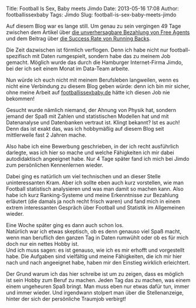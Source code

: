 Title: Football Is Sex, Baby meets Jimdo
Date: 2013-05-16 17:08
Author: footballissexbaby
Tags: Jimdo
Slug: football-is-sex-baby-meets-jimdo

Auf diesem Blog war es lange still. Um genau zu sein vergingen 49 Tage
zwischen dem Artikel über [die unverhersagbare Bezahlung von Free
Agents][] und dem Beitrag über [die Success Rate von Running Backs][].

Die Zeit dazwischen ist förmlich verflogen. Denn ich habe nicht nur
football-spezifisch mit Daten rumgespielt, sondern habe das zu meinem
Job gemacht. Möglich wurde das durch die Hamburger Internet-Firma Jimdo,
bei der ich seit einem Monat im Data-Team arbeite.

Nun würde ich euch nicht mit meinem Berufsleben langweilen, wenn es
nicht eine Verbindung zu diesem Blog geben würde: denn ich bin mir
sicher, ohne meine Arbeit auf [footballissexbaby.de][] hätte ich diesen
Job nie bekommen!

Gesucht wurde nämlich niemand, der Ahnung von Physik hat, sondern jemand
der Spaß mit Zahlen und statistischen Modellen hat und mit Datenanalyse
und Datenbanken vertraut ist. Klingt bekannt? Ist es auch! Denn das ist
exakt das, was ich hobbymäßig auf diesem Blog seit mittlerweile fast 2
Jahren mache.

Also habe ich eine Bewerbung geschrieben, in der ich recht ausführlich
darlegte, was ich hier so mache und welche Fähigkeiten ich mir dabei
autodidaktisch angeeignet habe. Nur 4 Tage später fand ich mich bei
Jimdo zum persönlichen Kennenlernen wieder.

Dabei ging es natürlich um viel technischen und an dieser Stelle
uninteressanten Kram. Aber ich sollte eben auch kurz vorstellen, wie man
Football statistisch analysieren und was man damit so machen kann. Also
habe ich kurz Ranking-Systeme und meine Erkenntnisse zur Bezahlung
erläutert (die damals ja noch recht frisch waren) und fand mich in einem
extrem interessanten Gespräch über Football und Statistik im Allgemeinen
wieder.

Eine Woche später ging es dann auch schon los.  
Natürlich war ich etwas skeptisch, ob es denn genauso viel Spaß macht,
wenn man beruflich den ganzen Tag in Daten rumwühlt oder ob es für mich
doch nur ein nettes Hobby ist.  
Und ich muss sagen: es ist genauso, wie ich es mir erhofft und
vorgestellt habe. Die Aufgaben sind vielfältig und meine Fähigkeiten,
die ich mir hier nach und nach angeeignet habe, haben mir den Einstieg
wirklich erleichtert.

Der Grund warum ich das hier schreibe ist um zu zeigen, dass es möglich
ist sein Hobby zum Beruf zu machen. Jeden Tag das zu machen, was einem
einem ungeheuren Spaß bringt. Man muss eben nur etwas dafür tun, immer
und immer wieder. Und irgendwann stolpert man über die Stellenanzeige,
hinter der sich der persönliche Traumjob verbirgt!

  [die unverhersagbare Bezahlung von Free Agents]: |filename|die-unvorhersagbare-free-agency.md
    "Die unvorhersagbare Free Agency"
  [die Success Rate von Running Backs]: |filename|die-erfolgsquote-der-running-backs.md
  [footballissexbaby.de]: http://www.footballissexbaby.de
